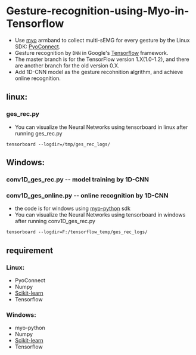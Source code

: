 # Gesture-recognition-using-Myo-in-Tensorflow
* Use [myo](https://www.myo.com/) armband to collect multi-sEMG for every gesture by the Linux SDK: [PyoConnect](http://www.fernandocosentino.net/pyoconnect/).
* Gesture recognition by `DNN` in Google's [Tensorflow](https://www.tensorflow.org/) framework.
* The master branch is for the TensorFlow version 1.X(1.0-1.2), and there are another branch for the old version 0.X.
* Add 1D-CNN model as the gesture recohnition algrithm, and achieve online recognition.

## linux: 
### ges_rec.py
* You can visualize the Neural Networks using tensorboard in linux after running ges_rec.py
```
tensorboard --logdir=/tmp/ges_rec_logs/
```
## Windows: 
### conv1D_ges_rec.py  -- model training by 1D-CNN
### conv1D_ges_online.py  -- online recognition by 1D-CNN
* the code is for windows using [myo-python](https://github.com/NiklasRosenstein/myo-python) sdk 
* You can visualize the Neural Networks using tensorboard in windows after running conv1D_ges_rec.py
```
tensorboard --logdir=F:/tensorflow_temp/ges_rec_logs/
```

## requirement
### Linux:
* PyoConnect
* Numpy
* [Scikit-learn](http://scikit-learn.org/stable/index.html)
* Tensorflow
### Windows:
* myo-python
* Numpy
* [Scikit-learn](http://scikit-learn.org/stable/index.html)
* Tensorflow
